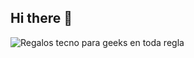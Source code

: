 ## Hi there 👋
![Regalos tecno para geeks en toda regla](https://github.com/user-attachments/assets/8d4ce9b6-9ca0-4fb9-a007-1ddcf12f0400)



<!--
**RominaMaita/rominaMaita** is a ✨ _special_ ✨ repository because its `README.md` (this file) appears on your GitHub profile.

Here are some ideas to get you started:

- 🔭 I’m currently working on ...
- 🌱 I’m currently learning ...
- 👯 I’m looking to collaborate on ...
- 🤔 I’m looking for help with ...
- 💬 Ask me about ...
- 📫 How to reach me: ...
- 😄 Pronouns: ...
- ⚡ Fun fact: ...
-->
